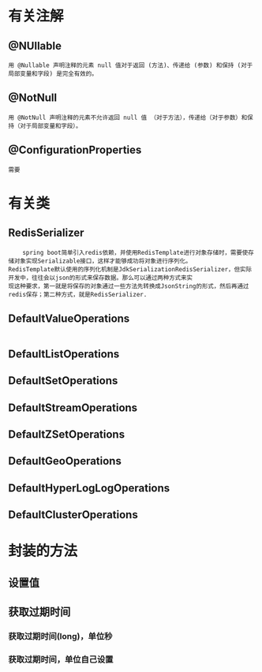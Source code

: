 # 有关注解

## @NUllable
```text
用 @Nullable 声明注释的元素 null 值对于返回 (方法)、传递给 (参数) 和保持 (对于局部变量和字段) 是完全有效的。
```
## @NotNull
```text
用 @NotNull 声明注释的元素不允许返回 null 值 （对于方法），传递给（对于参数）和保持（对于局部变量和字段）。
```
## @ConfigurationProperties
```text
需要
```
# 有关类

## RedisSerializer
```text
    spring boot简单引入redis依赖，并使用RedisTemplate进行对象存储时，需要使存储对象实现Serializable接口，这样才能够成功将对象进行序列化。
RedisTemplate默认使用的序列化机制是JdkSerializationRedisSerializer，但实际开发中，往往会以json的形式来保存数据。那么可以通过两种方式来实
现这种要求，第一就是将保存的对象通过一些方法先转换成JsonString的形式，然后再通过redis保存；第二种方式，就是RedisSerializer.
```
## DefaultValueOperations
```text

```
## DefaultListOperations
## DefaultSetOperations
## DefaultStreamOperations
## DefaultZSetOperations
## DefaultGeoOperations
## DefaultHyperLogLogOperations
## DefaultClusterOperations

# 封装的方法
## 设置值
## 获取过期时间
### 获取过期时间(long)，单位秒
### 获取过期时间，单位自己设置
## 
